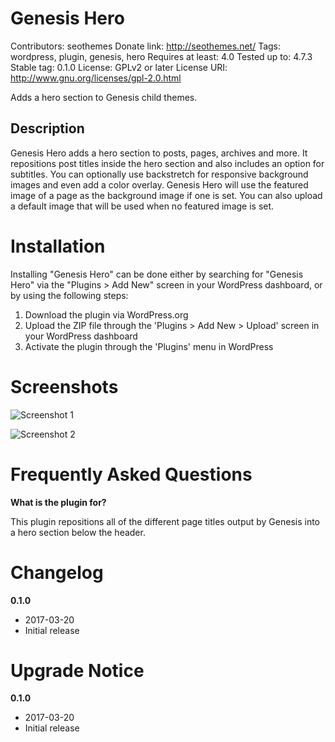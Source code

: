 # Genesis Hero

Contributors: seothemes
Donate link: http://seothemes.net/
Tags: wordpress, plugin, genesis, hero
Requires at least: 4.0
Tested up to: 4.7.3
Stable tag: 0.1.0
License: GPLv2 or later
License URI: http://www.gnu.org/licenses/gpl-2.0.html

Adds a hero section to Genesis child themes.

## Description

Genesis Hero adds a hero section to posts, pages, archives and more. It repositions post titles inside the hero section and also includes an option for subtitles. You can optionally use backstretch for responsive background images and even add a color overlay. Genesis Hero will use the featured image of a page as the background image if one is set. You can also upload a default image that will be used when no featured image is set.

# Installation

Installing "Genesis Hero" can be done either by searching for "Genesis Hero" via the "Plugins > Add New" screen in your WordPress dashboard, or by using the following steps:

1. Download the plugin via WordPress.org
2. Upload the ZIP file through the 'Plugins > Add New > Upload' screen in your WordPress dashboard
3. Activate the plugin through the 'Plugins' menu in WordPress

# Screenshots

![Screenshot 1](https://seothemes.net/wp-content/uploads/screenshot-1.png)

![Screenshot 2](https://seothemes.net/wp-content/uploads/screenshot-2.png)

# Frequently Asked Questions

**What is the plugin for?**

This plugin repositions all of the different page titles output by Genesis into a hero section below the header.

# Changelog

**0.1.0**
* 2017-03-20
* Initial release

# Upgrade Notice

**0.1.0**
* 2017-03-20
* Initial release
